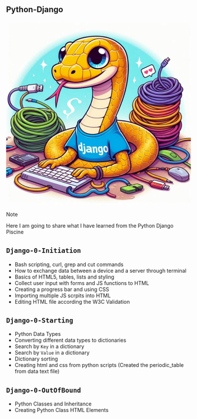 ## Python-Django
![](django.jpeg)

> [!NOTE]
> Here I am going to share what I have learned from the Python Django Piscine

## `Django-0-Initiation`
-   Bash scripting, curl, grep and cut commands
-   How to exchange data between a device and a server through terminal
-   Basics of HTML5, tables, lists and styling
-   Collect user input with forms and JS functions to HTML
-   Creating a progress bar and using CSS
-   Importing multiple JS scrpits into HTML
-   Editing HTML file according the W3C Validation

## `Django-0-Starting`
-   Python Data Types
-   Converting different data types to dictionaries
-   Search by `Key` in a dictionary
-   Search by `Value` in a dictionary
-   Dictionary sorting
-   Creating html and css from python scripts (Created the periodic_table from data text file)

## `Django-0-OutOfBound`
-   Python Classes and Inheritance
-   Creating Python Class HTML Elements